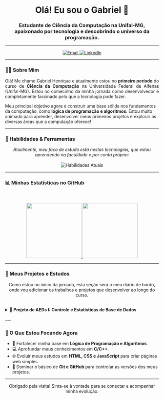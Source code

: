 <h1 align="center">Olá! Eu sou o Gabriel 👋</h1>
<h3 align="center">Estudante de Ciência da Computação na Unifal-MG, apaixonado por tecnologia e descobrindo o universo da programação.</h3>

---

<p align="center">
  <a href="mailto:gabrielhspereira36@gmail.com">
    <img src="https://img.shields.io/badge/Email-D14836?style=for-the-badge&logo=gmail&logoColor=white" alt="Email">
  </a>
  <a href="https://www.linkedin.com/in/gabrielhsp-dev/" target="_blank">
    <img src="https://img.shields.io/badge/-LinkedIn-%230077B5?style=for-the-badge&logo=linkedin&logoColor=white" alt="LinkedIn">
  </a>
</p>

---

### 👨‍💻 Sobre Mim

<p align="justify">
Olá! Me chamo Gabriel Henrique e atualmente estou no <strong>primeiro período</strong> do curso de <strong>Ciência da Computação</strong> na Universidade Federal de Alfenas (Unifal-MG). Estou no comecinho da minha jornada como desenvolvedor e completamente fascinado pelo que a tecnologia pode fazer.

Meu principal objetivo agora é construir uma base sólida nos fundamentos da computação, como <strong>lógica de programação e algoritmos</strong>. Estou muito animado para aprender, desenvolver meus primeiros projetos e explorar as diversas áreas que a computação oferece!
</p>

---

### 🚀 Habilidades & Ferramentas

<p align="center">
  <i>Atualmente, meu foco de estudo está nestas tecnologias, que estou aprendendo na faculdade e por conta própria:</i>
  <br><br>
  <img src="https://skillicons.dev/icons?i=c,cpp,html,css,js,git,github,vscode" alt="Habilidades Atuais"/>
</p>

---

### 📊 Minhas Estatísticas no GitHub

<p align="center">
  <br><br>
  <a href="https://github.com/gabriel-bcc">
    <img height="180em" src="https://github-readme-stats.vercel.app/api?username=gabriel-bcc&show_icons=true&theme=tokyonight&rank_icon=github"/>
    <img height="180em" src="https://github-readme-stats.vercel.app/api/top-langs/?username=gabriel-bcc&layout=compact&langs_count=7&theme=tokyonight"/>
  </a>
</p>

---

### 🎯 Meus Projetos e Estudos

<p align="center">Como estou no início da jornada, esta seção será o meu diário de bordo, onde vou adicionar os trabalhos e projetos que desenvolver ao longo do curso.</p>
<br>

<details>
  <summary><strong>🚀 Projeto de AEDs I: Controle e Estatísticas de Base de Dados</strong></summary>
  <br>
  <p align="justify">
    Este aplicativo, desenvolvido em C++, é um sistema para o gerenciamento de uma base de dados de imóveis. O projeto foi criado para aplicar conceitos de programação como a manipulação de registros (structs) em vetores, entrada e saída de arquivos, e a geração de relatórios estatísticos simples.
  </p>
  <p align="justify">
    O programa interage com um arquivo de texto (<code>BD_Imoveis2.txt</code>), lendo os dados na inicialização e salvando todas as alterações realizadas ao ser encerrado.
  </p>
  
  <strong>Principais Características:</strong>
  <ul>
    <li>Gerenciamento completo de imóveis via menu interativo.</li>
    <li>Leitura e gravação automática dos dados em arquivo.</li>
    <li>Manutenção de um vetor de dados sempre contíguo (sem "buracos" após exclusões).</li>
    <li>Capacidade para armazenar até 200 registros de imóveis.</li>
    <li>Geração de relatórios estatísticos sobre a base de dados.</li>
  </ul>
  
  <br>
  <p>
    <strong>Tecnologias:</strong> C++
    <br>
    <strong>Link para o Repositório:</strong> <a href="https://github.com/gabriel-bcc/AEDs-I-Pratica/trabalhos/Controle e Estatísticas de Base de Dados">Clique aqui</a>
  </p>
</details>

<br>
---

### 🌱 O Que Estou Focando Agora

- 🧠 Fortalecer minha base em **Lógica de Programação e Algoritmos**.
- 💻 Aprofundar meus conhecimentos em **C/C++**.
- 🌐 Evoluir meus estudos em **HTML, CSS e JavaScript** para criar páginas web simples.
- 🐙 Dominar o básico de **Git e GitHub** para controlar as versões dos meus projetos.

---

<p align="center">
  Obrigado pela visita! Sinta-se à vontade para se conectar e acompanhar minha evolução.
</p>
